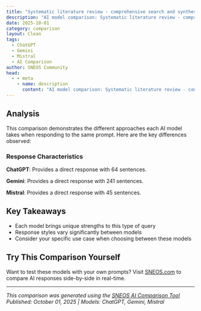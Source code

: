 ```yaml
---
title: "Systematic literature review - comprehensive search and synthesis strategies"
description: "AI model comparison: Systematic literature review - comprehensive search and synthesis strategies..."
date: 2025-10-01
category: comparison
layout: Clean
tags:
  - ChatGPT
  - Gemini
  - Mistral
  - AI Comparison
author: SNEOS Community
head:
  - - meta
    - name: description
      content: "AI model comparison: Systematic literature review - comprehensive search and synthesis strategies..."
---
```


<ChatComparison
  title="Systematic literature review - comprehensive search and synthesis strategies"
  prompt="Systematic literature review - comprehensive search and synthesis strategies"
  :responses='{
    "ChatGPT": "Certainly! Here\u2019s a detailed overview of **systematic literature review (SLR)** focusing on **comprehensive search** and **synthesis strategies**:\n\n---\n\n## Systematic Literature Review: Comprehensive Search and Synthesis Strategies\n\n### 1. Introduction to Systematic Literature Review (SLR)\n- An SLR is a rigorous method to identify, evaluate, and synthesize all relevant research on a particular topic or question.\n- It aims to minimize bias through transparent and reproducible procedures.\n- Key phases: formulation of research questions, comprehensive literature search, study selection, data extraction, quality assessment, data synthesis, and interpretation.\n\n---\n\n### 2. Comprehensive Search Strategies\n\nThe goal is to capture all relevant studies to answer the research question comprehensively.\n\n#### 2.1 Define Search Objectives and Scope\n- Clearly define research question using frameworks like PICO (Population, Intervention, Comparator, Outcome), SPIDER, or PICOS.\n- Define inclusion/exclusion criteria (e.g., study design, date range, language).\n\n#### 2.2 Identify Information Sources\n- **Databases:** PubMed, Scopus, Web of Science, IEEE Xplore, PsycINFO, Cochrane Library, etc. Use multiple databases to cover different disciplines.\n- **Grey Literature:** Dissertations, conference proceedings, government reports, theses, clinical trial registries.\n- **Manual searching:** Reference lists of included articles, key journals, and contacting experts.\n\n#### 2.3 Develop Search Strategy\n- Use controlled vocabulary terms (e.g., MeSH terms in PubMed).\n- Combine keywords using Boolean operators (AND, OR, NOT).\n- Use truncation and wildcards to capture word variants (e.g., educat* to capture education, educator).\n- Identify synonyms and related terms.\n- Pilot and refine search strings for sensitivity and specificity.\n\n#### 2.4 Conduct Searches\n- Document search dates, strings, and databases.\n- Export search results into reference management software (e.g., EndNote, Zotero) to manage duplicates.\n\n#### 2.5 Manage Search Results\n- Remove duplicates.\n- Screen titles and abstracts based on inclusion/exclusion criteria.\n- Retrieve full-text for potentially eligible studies.\n\n---\n\n### 3. Synthesis Strategies\n\nAfter data are extracted, synthesis combines and interprets findings.\n\n#### 3.1 Types of Synthesis\n- **Qualitative Synthesis:** Narrative synthesis to summarize and explain findings without statistical methods.\n- **Quantitative Synthesis (Meta-analysis):** Statistical techniques combine results from similar studies to estimate an overall effect.\n\n#### 3.2 Narrative Synthesis\n- Organize studies thematically, by outcome, population, or intervention.\n- Use tabulation to summarize key study characteristics and findings.\n- Explore patterns, relationships, inconsistencies.\n- Assess quality and risk of bias in interpretation.\n\n#### 3.3 Meta-analysis\n- Define effect measures (e.g., odds ratios, mean differences).\n- Assess heterogeneity (I\u00B2 statistic).\n- Choose appropriate model: fixed-effect or random-effects.\n- Perform subgroup or sensitivity analyses if needed.\n- Use forest plots to visualize results.\n\n#### 3.4 Software Tools\n- Qualitative synthesis: NVivo, ATLAS.ti.\n- Quantitative synthesis: RevMan, Comprehensive Meta-Analysis, R (metafor package).\n\n---\n\n### 4. Reporting and Transparency\n- Follow reporting guidelines: PRISMA (Preferred Reporting Items for Systematic Reviews and Meta-Analyses).\n- Provide transparent documentation of search strategy, selection process (flow chart), data extraction tables, and synthesis methods.\n\n---\n\n### 5. Summary Checklist for Comprehensive Search and Synthesis\n\n| Step                       | Key Actions                               |\n|----------------------------|-------------------------------------------|\n| Define Research Question   | Use PICO/SPIDER; specify criteria         |\n| Identify Sources           | Multiple databases; grey literature        |\n| Develop Search Strategy    | Keywords, Boolean logic, controlled terms |\n| Run Searches \u0026 Manage Data | Export, deduplicate, screen efficiently   |\n| Extract Data               | Standardize extraction forms               |\n| Assess Quality            | Use tools like Cochrane Risk of Bias       |\n| Synthesize Data           | Narrative or meta-analysis                  |\n| Report Transparently        | PRISMA checklist, reproducible methods     |\n\n---\n\nIf you want, I can also provide example search strings or templates for data extraction forms. Let me know!",
    "Gemini": "Okay, let\u0027s delve into the comprehensive search and synthesis strategies essential for conducting a robust systematic literature review. This will cover the key steps and considerations to ensure your review is rigorous, transparent, and valuable.\n\n**I. Planning and Preparation: Laying the Groundwork**\n\nBefore diving into the search, careful planning is critical. This phase sets the direction and scope of your review.\n\n*   **1. Define Your Research Question (PICOS or Similar Framework):** A well-defined question is the cornerstone of a systematic review. It dictates the eligibility criteria for studies and guides your search strategy. Using a framework like PICOS (Population, Intervention, Comparator, Outcome, Study design) helps structure your question.\n\n    *   **Population:** Who are the participants or subjects of interest? (e.g., Adults with type 2 diabetes)\n    *   **Intervention:** What is the treatment, exposure, or factor being investigated? (e.g., Metformin)\n    *   **Comparator:** What is the alternative being compared to the intervention? (e.g., Placebo, Diet, Exercise)\n    *   **Outcome:** What are the measurable effects of the intervention? (e.g., HbA1c levels, Cardiovascular events)\n    *   **Study Design:** What types of studies are you including? (e.g., Randomized controlled trials, Observational studies)\n\n    Other frameworks include: PECO, SPIDER, ECLIPSE, etc.  Choose the one that best suits your research question type (e.g. SPIDER is better for qualitative reviews).\n\n*   **2.  Develop Inclusion and Exclusion Criteria:** Based on your research question, define clear and specific criteria for including or excluding studies. This should be documented prospectively.\n\n    *   **Inclusion Criteria:**\n        *   Specify participant characteristics (age, gender, health status, etc.)\n        *   Define the interventions or exposures of interest.\n        *   Specify the outcomes that must be reported.\n        *   Include study designs that are acceptable (e.g., only RCTs, both RCTs and cohort studies).\n        *   Language restrictions (consider the bias this can introduce)\n        *   Publication date range (consider the trade off between timeliness and potentially missing important early research)\n\n    *   **Exclusion Criteria:**\n        *   Studies that don\u0027t meet the inclusion criteria.\n        *   Studies with significant methodological flaws (e.g., high risk of bias).\n        *   Studies with duplicate data (you\u0027ll identify these during the review process).\n        *   Studies with irrelevant outcomes.\n\n*   **3. Register Your Protocol (Optional but Highly Recommended):**  Registering your protocol on platforms like PROSPERO (for health-related reviews) or Open Science Framework (OSF) promotes transparency and reduces the risk of bias. It also helps avoid unintentional duplication of effort.\n\n*   **4. Assemble a Team (if applicable):**  Systematic reviews are often collaborative efforts.  Having a team with diverse expertise (e.g., subject matter experts, methodologists, librarians) can improve the quality of the review.\n\n**II. Comprehensive Search Strategy: Finding the Evidence**\n\nThe search is a critical step in identifying all relevant studies. The goal is to be as comprehensive as possible, minimizing the risk of missing important evidence.\n\n*   **1. Identify Relevant Databases:**  Select databases that are appropriate for your research question. Common databases include:\n\n    *   **Medical/Health Sciences:** MEDLINE (PubMed), Embase, Cochrane Library, Web of Science (Science Citation Index Expanded, Social Sciences Citation Index)\n    *   **Social Sciences:** PsycINFO, Scopus, Sociological Abstracts, ERIC\n    *   **Other Disciplines:** Google Scholar (use judiciously; see below), specific subject-matter databases.\n\n*   **2. Develop Search Terms:**  Brainstorm keywords, synonyms, and related terms relevant to your research question.  Consider:\n\n    *   **Population Terms:** (e.g., \u0022diabetes mellitus,\u0022 \u0022type 2 diabetes,\u0022 \u0022hyperglycemia\u0022)\n    *   **Intervention Terms:** (e.g., \u0022metformin,\u0022 \u0022biguanides,\u0022 \u0022glucose-lowering drugs\u0022)\n    *   **Comparator Terms:** (e.g., \u0022placebo,\u0022 \u0022diet,\u0022 \u0022exercise\u0022)\n    *   **Outcome Terms:** (e.g., \u0022HbA1c,\u0022 \u0022glycated hemoglobin,\u0022 \u0022cardiovascular events\u0022)\n    *   **Study Design Terms:** (e.g., \u0022randomized controlled trial,\u0022 \u0022clinical trial,\u0022 \u0022cohort study\u0022) (Use with caution; some databases have effective filters for study design)\n\n*   **3. Combine Search Terms Using Boolean Operators:**  Use \u0022AND,\u0022 \u0022OR,\u0022 and \u0022NOT\u0022 to combine your search terms effectively.\n\n    *   **AND:** Narrows the search (e.g., \u0022diabetes\u0022 AND \u0022metformin\u0022)\n    *   **OR:** Broadens the search (e.g., \u0022metformin\u0022 OR \u0022biguanides\u0022)\n    *   **NOT:** Excludes terms (use sparingly and with caution) (e.g., \u0022diabetes\u0022 NOT \u0022type 1 diabetes\u0022)\n\n*   **4. Utilize Database-Specific Features:**  Each database has unique features that can enhance your search.\n\n    *   **MeSH Terms (Medical Subject Headings in PubMed):**  Use controlled vocabulary to improve the precision and recall of your search.\n    *   **Thesaurus Terms:** Other databases have controlled vocabularies as well.\n    *   **Truncation and Wildcards:**  Use symbols like \u0022\\*\u0022 or \u0022?\u0022 to search for variations of a word (e.g., \u0022diabet\\*\u0022 will find \u0022diabetes,\u0022 \u0022diabetic,\u0022 etc.).\n    *   **Proximity Operators:**  Specify how close terms should be to each other (e.g., \u0022metformin NEAR/5 diabetes\u0022).\n\n*   **5.  Develop a Search Strategy for Each Database:** Adapt your search strategy to the specific syntax and features of each database.  Document the exact search strings used.\n\n*   **6.  Search Other Sources:** Don\u0027t rely solely on databases. Consider:\n\n    *   **Grey Literature:** Reports, conference proceedings, theses, dissertations, government documents.  Sources include: OpenGrey, ProQuest Dissertations \u0026 Theses Global, Google Scholar. Be aware of the challenges of finding and assessing grey literature.\n    *   **Handsearching:** Manually reviewing the reference lists of relevant articles.\n    *   **Citation Searching:** Using tools like Web of Science or Scopus to find articles that cite a known relevant paper (\u0022snowballing\u0022).\n    *   **Contacting Experts:**  Reach out to researchers in the field to inquire about unpublished or ongoing studies.\n    *   **Trial Registers:** (e.g., ClinicalTrials.gov) to identify ongoing or completed clinical trials.\n\n*   **7. Document Your Search Process:**  Maintain a detailed record of your search strategy, including:\n\n    *   Databases searched\n    *   Search dates\n    *   Search terms used (exact search strings)\n    *   Number of results retrieved from each source\n\n*   **8. Manage Search Results:** Use a reference management tool (e.g., EndNote, Zotero, Mendeley) to organize and manage your search results.\n\n**III. Screening and Selection: Filtering the Evidence**\n\nAfter the search, you\u0027ll have a large number of potentially relevant articles. The screening process involves filtering these articles to identify those that meet your inclusion criteria.\n\n*   **1. De-duplication:**  Remove duplicate records using your reference management software.  Carefully check for duplicates that the software may have missed.\n\n*   **2. Title and Abstract Screening:**  Review the titles and abstracts of all retrieved articles and exclude those that are clearly irrelevant based on your inclusion and exclusion criteria.  Use a screening form to ensure consistency. It\u0027s generally recommended that at least *two* independent reviewers screen each title and abstract.  Disagreements are resolved by discussion or a third reviewer.\n\n*   **3. Full-Text Screening:**  Obtain the full text of articles that appear potentially relevant after title and abstract screening.  Carefully assess each article against your inclusion and exclusion criteria.  Again, this process should be performed by at least *two* independent reviewers using a standardized screening form. Document the reasons for excluding articles at this stage.\n\n*   **4.  Create a PRISMA Flow Diagram:**  The Preferred Reporting Items for Systematic Reviews and Meta-Analyses (PRISMA) statement provides a framework for reporting the flow of information through a systematic review.  The PRISMA flow diagram visually summarizes the number of articles identified, screened, assessed for eligibility, and included in the review.\n\n**IV. Data Extraction: Capturing the Key Information**\n\nOnce you\u0027ve identified the studies to include, you need to extract the relevant data.\n\n*   **1. Develop a Data Extraction Form:**  Create a standardized form to collect data from each included study.  The form should capture:\n\n    *   **Study Characteristics:** Author, publication year, study design, sample size, setting, country\n    *   **Participant Characteristics:** Age, gender, health status, inclusion/exclusion criteria\n    *   **Intervention Characteristics:** Details of the intervention and control groups (dosage, frequency, duration)\n    *   **Outcome Measures:**  Data on the outcomes of interest (e.g., means, standard deviations, effect sizes)\n    *   **Risk of Bias Assessment:** Results of the risk of bias assessment (see next section)\n    *   **Funding sources and potential conflicts of interest.**\n\n*   **2. Pilot Test the Data Extraction Form:**  Test the form on a few articles to ensure that it captures all the necessary information and that it is clear and easy to use.\n\n*   **3. Data Extraction Process:**  At least *two* independent reviewers should extract data from each included study. Compare the extracted data and resolve any discrepancies through discussion or by consulting a third reviewer.\n\n*   **4.  Manage Extracted Data:** Organize the extracted data in a spreadsheet or database for analysis.\n\n**V. Risk of Bias Assessment: Evaluating Study Quality**\n\nAssessing the risk of bias in included studies is essential for determining the reliability of the evidence.\n\n*   **1. Select Appropriate Risk of Bias Assessment Tools:**  Choose tools that are appropriate for the study designs included in your review.  Some common tools include:\n\n    *   **Cochrane Risk of Bias Tool (RoB 2.0):**  For randomized controlled trials. Assesses bias in five domains: bias arising from the randomization process; bias due to deviations from intended interventions; bias due to missing outcome data; bias in measurement of the outcome; and bias in selection of the reported result.\n    *   **Risk Of Bias In Non-randomized Studies - of Interventions (ROBINS-I):** For non-randomized studies of interventions.\n    *   **Newcastle-Ottawa Scale (NOS):** For observational studies (cohort, case-control, cross-sectional).\n\n*   **2.  Conduct Risk of Bias Assessment:**  At least *two* independent reviewers should assess the risk of bias in each included study.  Disagreements should be resolved through discussion or by consulting a third reviewer.\n\n*   **3.  Document Risk of Bias Assessments:**  Clearly document the results of the risk of bias assessments for each study.\n\n*   **4.  Consider Risk of Bias in Interpretation:**  Take the risk of bias into account when interpreting the results of your review and drawing conclusions.  Studies with a high risk of bias should be interpreted with caution.\n\n**VI. Synthesis: Combining the Evidence**\n\nSynthesis involves combining the findings of the included studies to answer your research question.  There are two main types of synthesis:\n\n*   **1. Qualitative Synthesis (Narrative Synthesis):**  This involves summarizing and interpreting the findings of the included studies in a narrative format. This is used when studies are too heterogeneous to combine statistically.\n\n    *   **Organization:** Structure the synthesis around key themes or concepts.\n    *   **Description of studies:** Describe the characteristics of the studies included in the review.\n    *   **Assessment of Study Quality:** Discuss the risk of bias assessments and how they influence the strength of the evidence.\n    *   **Presentation of Results:** Present the findings of the studies, highlighting similarities and differences.\n    *   **Exploration of Heterogeneity:**  Discuss any inconsistencies or variations in the findings.\n    *   **Conclusion:**  Summarize the overall findings and draw conclusions about the research question.\n\n*   **2. Quantitative Synthesis (Meta-Analysis):**  This involves statistically combining the results of the included studies to calculate an overall effect size. Meta-analysis is only appropriate when studies are sufficiently similar in terms of population, intervention, comparator, and outcome (clinical homogeneity) and methodology (methodological homogeneity).\n\n    *   **Assess Heterogeneity:**  Before conducting a meta-analysis, assess the heterogeneity between the studies.  This can be done visually (e.g., forest plot) and statistically (e.g., Cochran\u0027s Q test, I-squared statistic).\n    *   **Choose a Meta-Analysis Model:**\n        *   **Fixed-Effect Model:**  Assumes that all studies are estimating the same true effect.  Use when heterogeneity is low.\n        *   **Random-Effects Model:**  Assumes that the true effect varies between studies.  Use when heterogeneity is substantial.\n    *   **Calculate Effect Sizes:**  Calculate appropriate effect sizes for each study (e.g., mean difference, standardized mean difference, odds ratio, relative risk).\n    *   **Combine Effect Sizes:**  Combine the effect sizes using a meta-analysis software package (e.g., Review Manager, Comprehensive Meta-Analysis, R).\n    *   **Assess Publication Bias:**  Assess the possibility of publication bias (the tendency for studies with positive results to be more likely to be published than studies with negative results).  Methods include funnel plots and statistical tests (e.g., Egger\u0027s test, Begg\u0027s test).\n    *   **Perform Sensitivity Analyses:**  Explore the robustness of your findings by conducting sensitivity analyses (e.g., excluding studies with a high risk of bias, using different meta-analysis models).\n\n**VII. Reporting: Communicating Your Findings**\n\nThe final step is to write a clear and comprehensive report of your systematic review.  Follow reporting guidelines such as PRISMA to ensure transparency and completeness.\n\n*   **1. Structure of the Report:**\n\n    *   **Title:**  Clearly and concisely states the research question.\n    *   **Abstract:**  Provides a brief summary of the review.\n    *   **Introduction:**  Provides background information and states the research question.\n    *   **Methods:**  Describes the methods used to conduct the review in detail (search strategy, inclusion/exclusion criteria, data extraction, risk of bias assessment, synthesis methods).\n    *   **Results:**  Presents the findings of the review (characteristics of included studies, risk of bias assessments, synthesis results).  Include a PRISMA flow diagram.\n    *   **Discussion:**  Interprets the findings, discusses the strengths and limitations of the review, and draws conclusions.\n    *   **Conclusion:**  Summarizes the main findings and provides recommendations for future research.\n    *   **References:**  Lists all the sources cited in the report.\n    *   **Appendices:**  Includes supplementary materials such as search strategies, data extraction forms, and lists of excluded studies.\n\n*   **2.  Transparency and Completeness:**  Provide sufficient detail so that others can replicate your review.\n\n*   **3.  Clarity and Conciseness:**  Write in a clear and concise style, avoiding jargon and technical terms where possible.\n\n*   **4.  Adherence to Reporting Guidelines:**  Follow reporting guidelines such as PRISMA to ensure that your report includes all the necessary information.\n\n**VIII. Important Considerations and Best Practices**\n\n*   **Living Systematic Reviews:** Consider the possibility of maintaining a \u0022living systematic review\u0022 that is continuously updated as new evidence becomes available.\n*   **Automation:**  Explore tools and technologies that can automate parts of the systematic review process (e.g., automated screening tools, AI-powered data extraction).\n*   **Expert Consultation:**  Consult with experts in the field, methodologists, and librarians throughout the review process.\n*   **Ongoing Learning:**  Stay up-to-date on the latest developments in systematic review methodology.\n*   **Addressing Uncertainty:**  Systematic reviews aim to synthesize the best available evidence, but uncertainty may still exist. Clearly acknowledge and discuss any limitations or uncertainties in your findings.\n*   **Impact of the Review:**  Consider the potential impact of your review on policy, practice, and future research.\n\n**Common Pitfalls to Avoid:**\n\n*   **Poorly Defined Research Question:**  A vague or poorly defined research question will lead to a poorly focused and potentially unanswerable review.\n*   **Inadequate Search Strategy:**  A limited or poorly executed search strategy will miss relevant studies.\n*   **Bias in Screening and Selection:**  Lack of independent screening and selection can introduce bias into the review.\n*   **Inadequate Data Extraction:**  Failure to extract all relevant data will limit the usefulness of the review.\n*   **Failure to Assess Risk of Bias:**  Ignoring risk of bias can lead to overestimation of the strength of the evidence.\n*   **Inappropriate Synthesis Methods:**  Using inappropriate synthesis methods (e.g., meta-analysis when studies are too heterogeneous) can lead to misleading results.\n*   **Poor Reporting:**  A poorly written and incomplete report will limit the impact of the review.\n*   **Ignoring Grey Literature:** Can introduce publication bias.\n*   **Over-reliance on Google Scholar:** While helpful, it\u0027s not a substitute for structured database searching. Google Scholar\u0027s ranking algorithms can be opaque, and it can be difficult to manage results effectively.\n\nBy following these comprehensive search and synthesis strategies, you can conduct a robust and valuable systematic literature review that contributes to the evidence base and informs decision-making. Remember that systematic reviews are resource-intensive and require careful planning and execution. Good luck!\n",
    "Mistral": "Conducting a systematic literature review involves a rigorous and transparent process to identify, evaluate, and synthesize all relevant studies on a specific research question. Here are the key steps and strategies for a comprehensive search and synthesis:\n\n### 1. Formulating the Research Question\n- **Define the Research Question:** Clearly articulate the research question using frameworks like PICO (Population, Intervention, Comparison, Outcome) for clinical questions or SPIDER (Sample, Phenomenon of Interest, Design, Evaluation, Research type) for qualitative studies.\n- **Objectives:** Specify the objectives of the review to guide the search and synthesis process.\n\n### 2. Developing the Search Strategy\n- **Identify Keywords and Synonyms:** List all relevant keywords, synonyms, and related terms.\n- **Boolean Operators:** Use Boolean operators (AND, OR, NOT) to combine search terms effectively.\n- **Databases:** Select appropriate databases such as PubMed, Web of Science, Scopus, Google Scholar, and subject-specific databases.\n- **Search Filters:** Apply filters for publication date, language, and study type if necessary.\n- **Grey Literature:** Include sources like conference proceedings, dissertations, and reports from organizations.\n\n### 3. Conducting the Search\n- **Initial Search:** Perform an initial search to identify key studies and relevant terms.\n- **Refine Search Strategy:** Adjust the search strategy based on the initial results to ensure comprehensiveness.\n- **Documentation:** Keep detailed records of the search process, including databases searched, search strings, and dates.\n\n### 4. Screening and Selection\n- **Title and Abstract Screening:** Review titles and abstracts to exclude irrelevant studies.\n- **Full-Text Review:** Assess the full text of potentially relevant studies to determine eligibility.\n- **Inclusion and Exclusion Criteria:** Apply predefined criteria to include or exclude studies.\n- **Data Extraction Form:** Develop a standardized form to extract relevant data from each study.\n\n### 5. Data Extraction\n- **Extract Relevant Information:** Collect data on study characteristics, methods, results, and conclusions.\n- **Quality Assessment:** Evaluate the methodological quality of included studies using appropriate tools (e.g., Cochrane Risk of Bias Tool, Newcastle-Ottawa Scale).\n\n### 6. Data Synthesis\n- **Narrative Synthesis:** Summarize the findings of included studies in a narrative format.\n- **Meta-Analysis:** If appropriate, perform a meta-analysis to statistically combine the results of multiple studies.\n- **Subgroup Analysis:** Conduct subgroup analyses to explore differences in outcomes based on study characteristics.\n- **Sensitivity Analysis:** Assess the robustness of the findings by performing sensitivity analyses.\n\n### 7. Reporting the Results\n- **PRISMA Guidelines:** Follow the Preferred Reporting Items for Systematic Reviews and Meta-Analyses (PRISMA) guidelines to ensure transparent reporting.\n- **Flow Diagram:** Include a PRISMA flow diagram to illustrate the study selection process.\n- **Tables and Figures:** Use tables and figures to present the extracted data and synthesis results.\n- **Discussion:** Interpret the findings, discuss the strengths and limitations of the review, and suggest areas for future research.\n\n### 8. Dissemination\n- **Publication:** Publish the systematic review in a peer-reviewed journal.\n- **Presentations:** Present the findings at conferences and workshops.\n- **Policy and Practice:** Share the results with policymakers and practitioners to inform decision-making.\n\n### Tools and Software\n- **Reference Management Software:** Use tools like EndNote, Zotero, or Mendeley to manage references.\n- **Data Extraction Tools:** Utilize software like Covidence or Rayyan for screening and data extraction.\n- **Statistical Software:** Use statistical software like R, SPSS, or Stata for meta-analysis.\n\n### Ethical Considerations\n- **Bias:** Be aware of potential biases in the search and selection process.\n- **Transparency:** Ensure transparency in reporting to allow for replication and verification.\n- **Ethical Approval:** Obtain ethical approval if necessary, especially if the review involves human subjects or sensitive data.\n\nBy following these steps and strategies, you can conduct a comprehensive and systematic literature review that provides a robust synthesis of the available evidence on your research question."
  }'
  published-date="10:20"
/>

## Analysis

This comparison demonstrates the different approaches each AI model takes when responding to the same prompt. Here are the key differences observed:

### Response Characteristics

**ChatGPT**: Provides a direct response with 64 sentences. 

**Gemini**: Provides a direct response with 241 sentences. 

**Mistral**: Provides a direct response with 45 sentences. 

## Key Takeaways

- Each model brings unique strengths to this type of query
- Response styles vary significantly between models
- Consider your specific use case when choosing between these models

## Try This Comparison Yourself

Want to test these models with your own prompts? Visit [SNEOS.com](https://sneos.com) to compare AI responses side-by-side in real-time.

---

*This comparison was generated using the [SNEOS AI Comparison Tool](https://sneos.com)*
*Published: October 01, 2025 | Models: ChatGPT, Gemini, Mistral*
